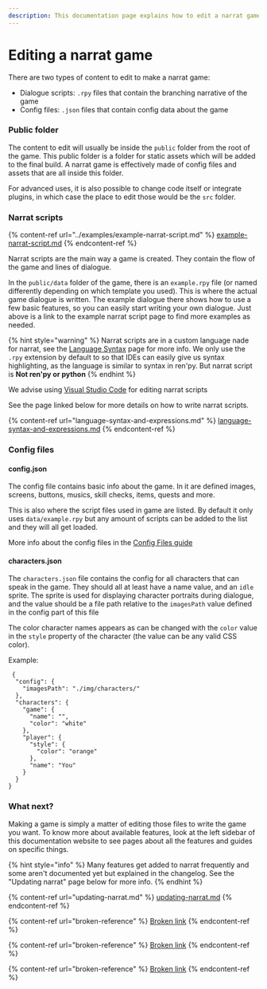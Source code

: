 ```yaml
---
description: This documentation page explains how to edit a narrat game
---
```


# Editing a narrat game

There are two types of content to edit to make a narrat game:

* Dialogue scripts: `.rpy` files that contain the branching narrative of the game
* Config files: `.json` files that contain config data about the game

### Public folder

The content to edit will usually be inside the `public` folder from the root of the game. This public folder is a folder for static assets which will be added to the final build. A narrat game is effectively made of config files and assets that are all inside this folder.

For advanced uses, it is also possible to change code itself or integrate plugins, in which case the place to edit those would be the `src` folder.

### Narrat scripts

{% content-ref url="../examples/example-narrat-script.md" %}
[example-narrat-script.md](../examples/example-narrat-script.md)
{% endcontent-ref %}

Narrat scripts are the main way a game is created. They contain the flow of the game and lines of dialogue.

In the `public/data` folder of the game, there is an `example.rpy` file (or named differently depending on which template you used). This is where the actual game dialogue is written. The example dialogue there shows how to use a few basic features, so you can easily start writing your own dialogue. Just above is a link to the example narrat script page to find more examples as needed.

{% hint style="warning" %}
Narrat scripts are in a custom language nade for narrat, see the [Language Syntax](language-syntax-and-expressions.md) page for more info. We only use the `.rpy` extension by default to so that IDEs can easily give us syntax highlighting, as the language is similar to syntax in ren'py. But narrat script is **Not ren'py or python**
{% endhint %}

We advise using [Visual Studio Code](https://code.visualstudio.com) for editing narrat scripts

See the page linked below for more details on how to write narrat scripts.

{% content-ref url="language-syntax-and-expressions.md" %}
[language-syntax-and-expressions.md](language-syntax-and-expressions.md)
{% endcontent-ref %}

### Config files

#### config.json

The config file contains basic info about the game. In it are defined images, screens, buttons, musics, skill checks, items, quests and more.

This is also where the script files used in game are listed. By default it only uses `data/example.rpy` but  any amount of scripts can be added to the list and they will all get loaded.

More info about the config files in the [Config Files guide](config-files.md)

#### characters.json

The `characters.json` file contains the config for all characters that can speak in the game. They should all at least have a name value, and an `idle` sprite. The sprite is used for displaying character portraits during dialogue, and the value should be a file path relative to the `imagesPath` value defined in the config part of this file

The color character names appears as can be changed with the `color` value in the `style` property of the character (the value can be any valid CSS color).

Example:

```
 {
  "config": {
    "imagesPath": "./img/characters/"
  },
  "characters": {
    "game": {
      "name": "",
      "color": "white"
    },
    "player": {
      "style": {
        "color": "orange"
      },
      "name": "You"
    }
  }
}
```

### What next?

Making a game is simply a matter of editing those files to write the game you want. To know more about available features, look at the left sidebar of this documentation website to see pages about all the features and guides on specific things.

{% hint style="info" %}
Many features get added to narrat frequently and some aren't documented yet but explained in the changelog. See the "Updating narrat" page below for more info.
{% endhint %}

{% content-ref url="updating-narrat.md" %}
[updating-narrat.md](updating-narrat.md)
{% endcontent-ref %}

{% content-ref url="broken-reference" %}
[Broken link](broken-reference)
{% endcontent-ref %}

{% content-ref url="broken-reference" %}
[Broken link](broken-reference)
{% endcontent-ref %}

{% content-ref url="broken-reference" %}
[Broken link](broken-reference)
{% endcontent-ref %}
